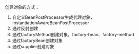 创建对象的方式：
1. 自定义BeanPostProcessor生成代理对象，InstantiationAwareBeanPostProcessor
2. 通过反射创建
3. 通过factoryMethod创建对象，factory-bean、factory-method
4. 通过factoryBean创建对象
5. 通过supplier创建对象